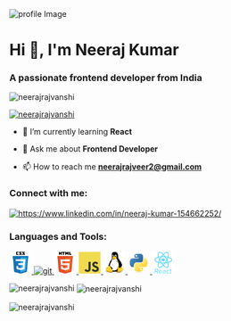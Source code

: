 <img src="https://cdn.pixabay.com/photo/2021/08/04/13/06/software-developer-6521720_1280.jpg" width="700" height="500" style="object-fit: cover;" alt="profile Image">

<h1 >Hi 👋, I'm Neeraj Kumar</h1>
<h3 >A passionate frontend developer from India</h3>

<p align="left"> <img src="https://komarev.com/ghpvc/?username=neerajrajvanshi&label=Profile%20views&color=0e75b6&style=flat" alt="neerajrajvanshi" /> </p>

<p align="left"> <a href="https://github.com/ryo-ma/github-profile-trophy"><img src="https://github-profile-trophy.vercel.app/?username=neerajrajvanshi" alt="neerajrajvanshi" /></a> </p>

- 🌱 I’m currently learning **React**

- 💬 Ask me about **Frontend Developer**

- 📫 How to reach me **neerajrajveer2@gmail.com**

<h3 align="left">Connect with me:</h3>
<p align="left">
<a href="https://linkedin.com/in/https://www.linkedin.com/in/neeraj-kumar-154662252/" target="blank"><img align="center" src="https://raw.githubusercontent.com/rahuldkjain/github-profile-readme-generator/master/src/images/icons/Social/linked-in-alt.svg" alt="https://www.linkedin.com/in/neeraj-kumar-154662252/" height="30" width="40" /></a>
</p>

<h3 align="left">Languages and Tools:</h3>
<p align="left"> <a href="https://www.w3schools.com/css/" target="_blank" rel="noreferrer"> <img src="https://raw.githubusercontent.com/devicons/devicon/master/icons/css3/css3-original-wordmark.svg" alt="css3" width="40" height="40"/> </a> <a href="https://git-scm.com/" target="_blank" rel="noreferrer"> <img src="https://www.vectorlogo.zone/logos/git-scm/git-scm-icon.svg" alt="git" width="40" height="40"/> </a> <a href="https://www.w3.org/html/" target="_blank" rel="noreferrer"> <img src="https://raw.githubusercontent.com/devicons/devicon/master/icons/html5/html5-original-wordmark.svg" alt="html5" width="40" height="40"/> </a> <a href="https://developer.mozilla.org/en-US/docs/Web/JavaScript" target="_blank" rel="noreferrer"> <img src="https://raw.githubusercontent.com/devicons/devicon/master/icons/javascript/javascript-original.svg" alt="javascript" width="40" height="40"/> </a> <a href="https://www.linux.org/" target="_blank" rel="noreferrer"> <img src="https://raw.githubusercontent.com/devicons/devicon/master/icons/linux/linux-original.svg" alt="linux" width="40" height="40"/> </a> <a href="https://www.python.org" target="_blank" rel="noreferrer"> <img src="https://raw.githubusercontent.com/devicons/devicon/master/icons/python/python-original.svg" alt="python" width="40" height="40"/> </a> <a href="https://reactjs.org/" target="_blank" rel="noreferrer"> <img src="https://raw.githubusercontent.com/devicons/devicon/master/icons/react/react-original-wordmark.svg" alt="react" width="40" height="40"/> </a> </p>

<p><img align="left" src="https://github-readme-stats.vercel.app/api/top-langs?username=neerajrajvanshi&show_icons=true&locale=en&layout=compact" alt="neerajrajvanshi" /></p>

<p>&nbsp;<img align="center" src="https://github-readme-stats.vercel.app/api?username=neerajrajvanshi&show_icons=true&locale=en" alt="neerajrajvanshi" /></p>

<p><img align="center" src="https://github-readme-streak-stats.herokuapp.com/?user=neerajrajvanshi&" alt="neerajrajvanshi" /></p>
